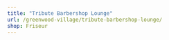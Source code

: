 ```yaml
---
title: "Tribute Barbershop Lounge"
url: /greenwood-village/tribute-barbershop-lounge/
shop: Friseur
---
```

